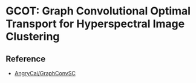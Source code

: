 # GCOT: Graph Convolutional Optimal Transport for Hyperspectral Image Clustering

## Reference
* [AngryCai/GraphConvSC](https://github.com/AngryCai/GraphConvSC)
